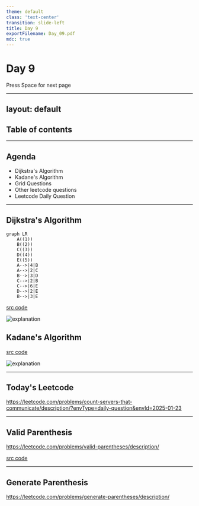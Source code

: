```yaml
---
theme: default
class: 'text-center'
transition: slide-left
title: Day 9
exportFilename: Day_09.pdf
mdc: true
---
```


# Day 9


<div class="pt-12">
  <span @click="$slidev.nav.next" class="px-2 py-1 rounded cursor-pointer" flex="~ justify-center items-center gap-2" hover="bg-white bg-opacity-10">
    Press Space for next page <div class="i-carbon:arrow-right inline-block"/>
  </span>
</div>

---
layout: default
---

## Table of contents

<Toc columns=3></Toc>

---

## Agenda

- Dijkstra's Algorithm
- Kadane's Algorithm
- Grid Questions
- Other leetcode questions
- Leetcode Daily Question

---

## Dijkstra's Algorithm

```mermaid
graph LR
    A((1))
    B((2))
    C((3))
    D((4))
    E((5))
    A-->|4|B
    A-->|2|C
    B-->|3|D
    C-->|2|B
    C-->|6|E
    D-->|2|E
    B-->|3|E
```

[src code](../../cses/src/collections/Dijkstra.java)

![explanation](../images/dijkstra.svg)

## Kadane's Algorithm

[src code](../../cses/src/collections/Kadane.java)

![explanation](../images/kadane.svg)

---

## Today's Leetcode

https://leetcode.com/problems/count-servers-that-communicate/description/?envType=daily-question&envId=2025-01-23

---

## Valid Parenthesis

https://leetcode.com/problems/valid-parentheses/description/

[src code](../../cses/src/leetcode/ValidParenthesis.java)

---

## Generate Parenthesis

https://leetcode.com/problems/generate-parentheses/description/